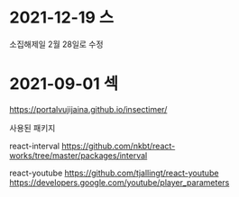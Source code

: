 # 2021-12-19 스

소집해제일 2월 28일로 수정

# 2021-09-01 섹


https://portalvujijaina.github.io/insectimer/  
  
사용된 패키지


react-interval
https://github.com/nkbt/react-works/tree/master/packages/interval

react-youtube
https://github.com/tjallingt/react-youtube  
https://developers.google.com/youtube/player_parameters  


